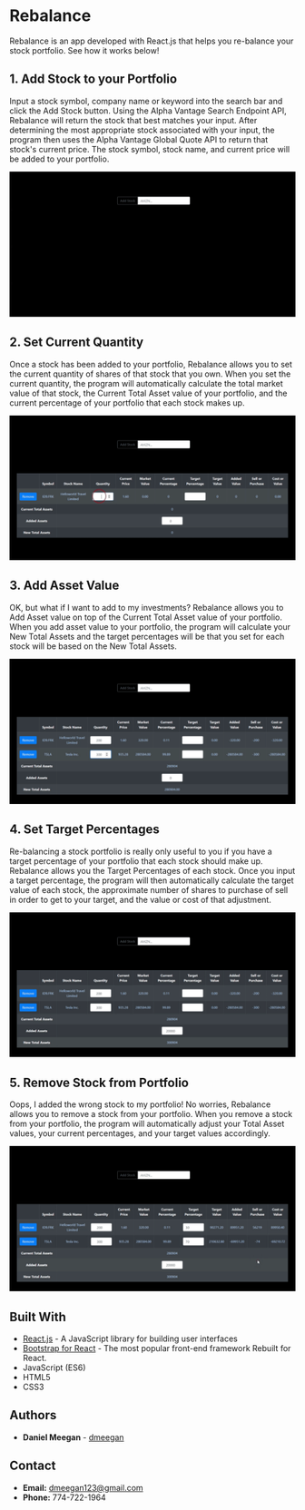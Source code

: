 # Rebalance

Rebalance is an app developed with React.js that helps you re-balance your stock portfolio. See how it works below!


## 1. Add Stock to your Portfolio

Input a stock symbol, company name or keyword into the search bar and click the Add Stock button. Using the Alpha Vantage Search Endpoint API, Rebalance will return the stock that best matches your input. After determining the most appropriate stock associated with your input, the program then uses the Alpha Vantage Global Quote API to return that stock's current price. The stock symbol, stock name, and current price will be added to your portfolio.

![Add Stock to Portfolio](./media/AddStockToPortfolio.gif)

## 2. Set Current Quantity

Once a stock has been added to your portfolio, Rebalance allows you to set the current quantity of shares of that stock that you own. When you set the current quantity, the program will automatically calculate the total market value of that stock, the Current Total Asset value of your portfolio, and the current percentage of your portfolio that each stock makes up.

![Set Current Quantity](./media/SetCurrentQuantity.gif)

## 3. Add Asset Value

OK, but what if I want to add to my investments? Rebalance allows you to Add Asset value on top of the Current Total Asset value of your portfolio. When you add asset value to your portfolio, the program will calculate your New Total Assets and the target percentages will be that you set for each stock will be based on the New Total Assets.

![Add Asset Value](./media/AddAssets.gif)

## 4. Set Target Percentages

Re-balancing a stock portfolio is really only useful to you if you have a target percentage of your portfolio that each stock should make up. Rebalance allows you the Target Percentages of each stock. Once you input a target percentage, the program will then automatically calculate the target value of each stock, the approximate number of shares to purchase of sell in order to get to your target, and the value or cost of that adjustment.

![Set Target Percentages](./media/SetTargetPercentages.gif)

## 5. Remove Stock from Portfolio

Oops, I added the wrong stock to my portfolio! No worries, Rebalance allows you to remove a stock from your portfolio. When you remove a stock from your portfolio, the program will automatically adjust your Total Asset values, your current percentages, and your target values accordingly.

![Remove Stock from Portfolio](./media/RemoveStock.gif)

## Built With
* [React.js](https://reactjs.org/) - A JavaScript library for building user interfaces
* [Bootstrap for React](https://react-bootstrap.github.io/) - The most popular front-end framework Rebuilt for React.
* JavaScript (ES6)
* HTML5
* CSS3

## Authors

* **Daniel Meegan** - [dmeegan](https://github.com/dmeegan)

## Contact

* **Email:**  dmeegan123@gmail.com
* **Phone:**  774-722-1964



